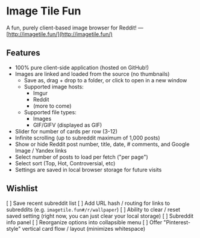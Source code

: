# Image Tile Fun

A fun, purely client-based image browser for Reddit! &mdash; [http://imagetile.fun/](http://imagetile.fun/)

## Features

* 100% pure client-side application (hosted on GitHub!)
* Images are linked and loaded from the source (no thumbnails)
    * Save as, drag + drop to a folder, or click to open in a new window
    * Supported image hosts:
        * Imgur
        * Reddit
        * (more to come)
    * Supported file types:
        * Images
        * GIF/GIFV (displayed as GIF)
* Slider for number of cards per row (3-12)
* Infinite scrolling (up to subreddit maximum of 1,000 posts)
* Show or hide Reddit post number, title, date, # comments, and Google Image / Yandex links
* Select number of posts to load per fetch ("per page")
* Select sort (Top, Hot, Controversial, etc)
* Settings are saved in local browser storage for future visits

## Wishlist

[ ] Save recent subreddit list
[ ] Add URL hash / routing for links to subreddits (e.g. `imagetile.fun#/r/wallpaper`)
[ ] Ability to clear / reset saved setting (right now, you can just clear your local storage)
[ ] Subreddit info panel
[ ] Reorganize options into collapsible menu
[ ] Offer "Pinterest-style" vertical card flow / layout (minimizes whitespace)